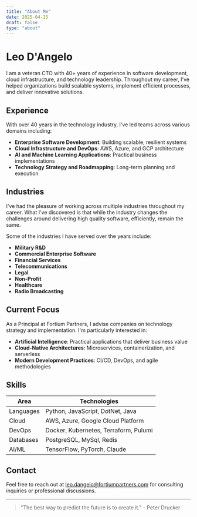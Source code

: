 ```yaml
---
title: "About Me"
date: 2025-04-15
draft: false
type: "about"
---
```


# Leo D'Angelo

I am a veteran CTO with 40+ years of experience in software development, cloud infrastructure, and technology leadership. Throughout my career, I've helped organizations build scalable systems, implement efficient processes, and deliver innovative solutions.

## Experience

With over 40 years in the technology industry, I've led teams across various domains including:

- **Enterprise Software Development**: Building scalable, resilient systems
- **Cloud Infrastructure and DevOps**: AWS, Azure, and GCP architecture
- **AI and Machine Learning Applications**: Practical business implementations
- **Technology Strategy and Roadmapping**: Long-term planning and execution

## Industries

I've had the pleasure of working across multiple industries throughout my career.  What I've discovered is that while the industry changes the challenges around delivering high quality software, efficiently, remain the same.

Some of the industries I have served over the years include:

- **Military R&D**
- **Commercial Enterprise Software**
- **Financial Services**
- **Telecommunications**
- **Legal**
- **Non-Profit**
- **Healthcare**
- **Radio Broadcasting**

## Current Focus

As a Principal at Fortium Partners, I advise companies on technology strategy and implementation. I'm particularly interested in:

- **Artificial Intelligence**: Practical applications that deliver business value
- **Cloud-Native Architectures**: Microservices, containerization, and serverless
- **Modern Development Practices**: CI/CD, DevOps, and agile methodologies

## Skills

| Area | Technologies |
|------|-------------|
| Languages | Python, JavaScript, DotNet, Java |
| Cloud | AWS, Azure, Google Cloud Platform |
| DevOps | Docker, Kubernetes, Terraform, Pulumi |
| Databases | PostgreSQL, MySql, Redis |
| AI/ML | TensorFlow, PyTorch, Claude |

## Contact

Feel free to reach out at [leo.dangelo@fortiumpartners.com](mailto:leo.dangelo@fortiumpartners.com) for consulting inquiries or professional discussions.

---

> "The best way to predict the future is to create it." - Peter Drucker
